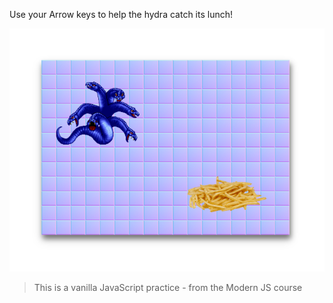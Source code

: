 Use your Arrow keys to help the hydra catch its lunch!

[![Hungry Hydra](so-close.png)](https://nyafologus.github.io/the-frenchiest-fry "Catch me if you can!")

>This is a vanilla JavaScript practice - from the Modern JS course